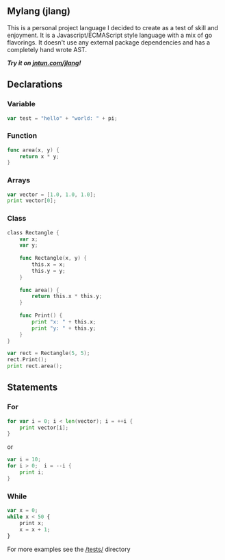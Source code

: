 <h2>Mylang (jlang)</h2>
<p>This is a personal project language I decided to create as a test of skill and enjoyment.
It is a  Javascript/ECMAScript style language with a mix of go flavorings. It doesn't use any external package dependencies and has a completely hand wrote AST. 

**_Try it on [jntun.com/jlang](https://jntun.com/jlang)!_**
</p>

<h2>Declarations</h2>
<h3>Variable</h3>

```go
var test = "hello" + "world: " + pi;
```

<h3>Function</h3>

```go
func area(x, y) {
    return x * y;
}
```

<h3>Arrays</h3>

```go
var vector = [1.0, 1.0, 1.0];
print vector[0];
```

<h3>Class</h3>

```go
class Rectangle {
    var x;
    var y;
	
    func Rectangle(x, y) {
        this.x = x;
        this.y = y;
    }
    
    func area() {
    	return this.x * this.y;
    }
    
    func Print() {
    	print "x: " + this.x;
        print "y: " + this.y;
    }
}

var rect = Rectangle(5, 5);
rect.Print();
print rect.area();
```

<h2>Statements</h2>

<h3>For</h3>

```go
for var i = 0; i < len(vector); i = ++i {
	print vector[i];
}
```

<p>or</p>

```go
var i = 10;
for i > 0;  i = --i {
    print i;
}
```

<h3>While</h3>

```javascript
var x = 0;
while x < 50 {
    print x;
    x = x + 1;
}
```


<p>

For more examples see the [/tests/](https://github.com/jntun/mylang/tree/master/tests) directory

</p>